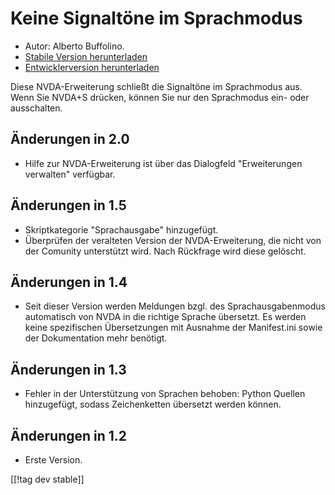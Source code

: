 # Keine Signaltöne im Sprachmodus #
*	 Autor: Alberto Buffolino.
*	 [Stabile Version herunterladen][1]
*	 [Entwicklerversion herunterladen][2]

Diese NVDA-Erweiterung schließt die Signaltöne im Sprachmodus aus. Wenn Sie
NVDA+S drücken, können Sie nur den Sprachmodus ein- oder ausschalten.

## Änderungen in 2.0 ##
*	 Hilfe zur NVDA-Erweiterung ist über das Dialogfeld "Erweiterungen
   verwalten" verfügbar.

## Änderungen in 1.5 ##
*	 Skriptkategorie "Sprachausgabe" hinzugefügt.
*	 Überprüfen der veralteten Version der NVDA-Erweiterung, die nicht von der
   Comunity unterstützt wird. Nach Rückfrage wird diese gelöscht.

## Änderungen in 1.4 ##
*	 Seit dieser Version werden Meldungen bzgl. des Sprachausgabenmodus
   automatisch von NVDA in die richtige Sprache übersetzt. Es werden keine
   spezifischen Übersetzungen mit Ausnahme der Manifest.ini sowie der
   Dokumentation mehr benötigt.

## Änderungen in 1.3 ##
*	 Fehler in der Unterstützung von Sprachen behoben: Python Quellen
   hinzugefügt, sodass Zeichenketten übersetzt werden können.

## Änderungen in 1.2 ##
*	 Erste Version.

[[!tag dev stable]]

[1]: https://www.nvaccess.org/addonStore/legacy?file=noBeepsSpeechMode

[2]: https://www.nvaccess.org/addonStore/legacy?file=noBeepsSpeechMode-dev

